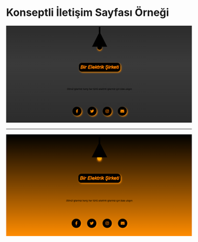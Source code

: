 <h1>Konseptli İletişim Sayfası Örneği</h1>
<img src="img1.png"></img>
<hr>
<img src="img2.png"></img>